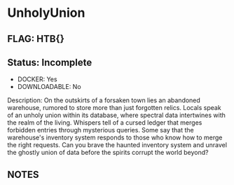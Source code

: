 # UnholyUnion

## FLAG: HTB{}

## Status: Incomplete

+ DOCKER: Yes
+ DOWNLOADABLE: No

Description: On the outskirts of a forsaken town lies an abandoned warehouse, rumored to store more than just forgotten relics. Locals speak of an unholy union within its database, where spectral data intertwines with the realm of the living. Whispers tell of a cursed ledger that merges forbidden entries through mysterious queries. Some say that the warehouse's inventory system responds to those who know how to merge the right requests. Can you brave the haunted inventory system and unravel the ghostly union of data before the spirits corrupt the world beyond?

## NOTES
